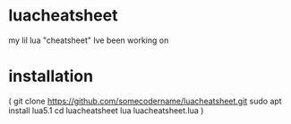 # luacheatsheet
my lil lua "cheatsheet" Ive been working on

# installation

 (
 git clone https://github.com/somecodername/luacheatsheet.git
 sudo apt install lua5.1
 cd luacheatsheet
 lua luacheatsheet.lua
 )
